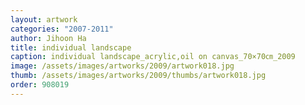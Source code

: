 ```yaml
---
layout: artwork
categories: "2007-2011"
author: Jihoon Ha
title: individual landscape
caption: individual landscape_acrylic,oil on canvas_70×70㎝_2009
image: /assets/images/artworks/2009/artwork018.jpg
thumb: /assets/images/artworks/2009/thumbs/artwork018.jpg
order: 908019
---
```


